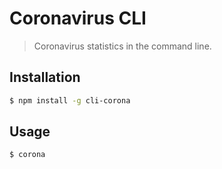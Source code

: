 # Coronavirus CLI
> Coronavirus statistics in the command line.

## Installation
```bash
$ npm install -g cli-corona
```

## Usage
```bash
$ corona
```
